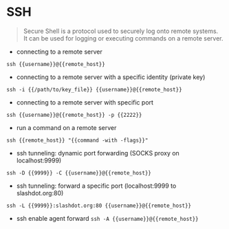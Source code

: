 # SSH

> Secure Shell is a protocol used to securely log onto remote systems.
> It can be used for logging or executing commands on a remote server.

- connecting to a remote server

`ssh {{username}}@{{remote_host}}`

- connecting to a remote server with a specific identity (private key)

`ssh -i {{/path/to/key_file}} {{username}}@{{remote_host}}`

- connecting to a remote server with specific port

`ssh {{username}}@{{remote_host}} -p {{2222}}`

- run a command on a remote server
 
`ssh {{remote_host}} "{{command -with -flags}}"`

- ssh tunneling: dynamic port forwarding (SOCKS proxy on localhost:9999) 

`ssh -D {{9999}} -C {{username}}@{{remote_host}}`

- ssh tunneling: forward a specific port (localhost:9999 to slashdot.org:80)

`ssh -L {{9999}}:slashdot.org:80 {{username}}@{{remote_host}}`

- ssh enable agent forward 
`ssh -A {{username}}@{{remote_host}}`
